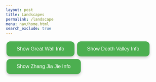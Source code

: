 ```yaml
---
layout: post
title: Landscapes
permalink: /landscape
menu: nav/home.html
search_exclude: true
---
```

<style>
        #landscape-data {
            display: none;
            position: absolute;
            background-color: #fff;
            border: 1px solid #ccc;
            padding: 10px;
            border-radius: 8px;
            box-shadow: 0 4px 8px rgba(0, 0, 0, 0.2);
            z-index: 1000;
        }
        button {
            background-color: #4CAF50; /* Green */
            border: none;
            color: white;
            padding: 15px 32px;
            text-align: center;
            text-decoration: none;
            display: inline-block;
            font-size: 16px;
            margin: 4px 2px;
            cursor: pointer;
            border-radius: 12px;
            box-shadow: 0 4px 8px rgba(0, 0, 0, 0.2);
            transition: background-color 0.3s ease;
        }

        button:hover {
            background-color: #45a049;
        }
    </style>

<button id="greatwall-btn">Show Great Wall Info</button>
<button id="deathvalley-btn">Show Death Valley Info</button>
<button id="zhangjiajie-btn">Show Zhang Jia Jie Info</button>
<div id="landscape-data"></div>

<script>
        /**
         * Fetch data from the backend API and display it.
         * 
         * @param {string} apiURL - The API endpoint to fetch data from.
         * @param {Event} event - The button click event for positioning the result.
         */
        async function fetchLandscapeData(apiURL, event) {
            try {
                const response = await fetch(apiURL);

                if (response.ok) {
                    const data = await response.json();

                    // Display the data in the page
                    const landscapeDataDiv = document.getElementById('landscape-data');
                    landscapeDataDiv.innerHTML = `
                        <h2>${data.name}</h2>
                        <p><strong>Location:</strong> ${data.location}</p>
                        <p><strong>Introduction:</strong> ${data.Introduction}</p>
                    `;

                    // Position the div under the clicked button
                    const buttonRect = event.target.getBoundingClientRect();
                    landscapeDataDiv.style.position = 'absolute';
                    landscapeDataDiv.style.top = `${buttonRect.bottom + window.scrollY}px`;
                    landscapeDataDiv.style.left = `${buttonRect.left + window.scrollX}px`;
                    landscapeDataDiv.style.display = 'block'; // Make sure the div is visible
                } else {
                    document.getElementById('landscape-data').innerText = 
                        `Error: Could not fetch data (Status: ${response.status})`;
                }
            } catch (error) {
                document.getElementById('landscape-data').innerText = `Error: ${error.message}`;
            }
        }

        // Add event listeners to the buttons
        document.getElementById('greatwall-btn').addEventListener('click', (event) => {
            fetchLandscapeData('http://127.0.0.1:8887/api/landscape/greatwall', event);
        });

        document.getElementById('deathvalley-btn').addEventListener('click', (event) => {
            fetchLandscapeData('http://127.0.0.1:8887/api/landscape/deathvalley', event);
        });
        document.getElementById('zhangjiajie-btn').addEventListener('click', (event) => {
            fetchLandscapeData('http://127.0.0.1:8887/api/landscape/zhangjiajie', event);
        });
    </script>